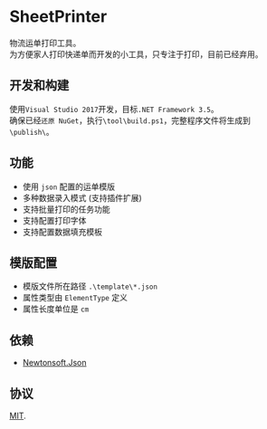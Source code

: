 # SheetPrinter
物流运单打印工具。<br>
为方便家人打印快递单而开发的小工具，只专注于打印，目前已经弃用。

## 开发和构建
使用`Visual Studio 2017`开发，目标`.NET Framework 3.5`。<br>
确保已经`还原 NuGet`，执行`\tool\build.ps1`，完整程序文件将生成到`\publish\`。

## 功能
- 使用 `json` 配置的运单模版
- 多种数据录入模式 (支持插件扩展)
- 支持批量打印的任务功能
- 支持配置打印字体
- 支持配置数据填充模板

## 模版配置
- 模版文件所在路径 `.\template\*.json`
- 属性类型由 `ElementType` 定义
- 属性长度单位是 `cm`

## 依赖
- [Newtonsoft.Json](https://github.com/JamesNK/Newtonsoft.Json)

## 协议
[MIT](https://github.com/ZSkycat/SheetPrintTool/blob/master/LICENSE).
